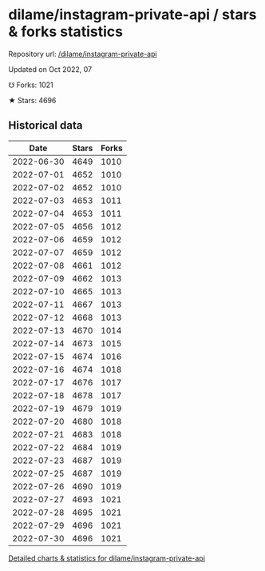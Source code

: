 # dilame/instagram-private-api / stars & forks statistics

Repository url: [/dilame/instagram-private-api](https://github.com/dilame/instagram-private-api)

Updated on Oct 2022, 07

☋ Forks: 1021

★ Stars: 4696

## Historical data
| Date | Stars | Forks |
|------|-------|-------|
| 2022-06-30 | 4649 | 1010 | 
| 2022-07-01 | 4652 | 1010 | 
| 2022-07-02 | 4652 | 1010 | 
| 2022-07-03 | 4653 | 1011 | 
| 2022-07-04 | 4653 | 1011 | 
| 2022-07-05 | 4656 | 1012 | 
| 2022-07-06 | 4659 | 1012 | 
| 2022-07-07 | 4659 | 1012 | 
| 2022-07-08 | 4661 | 1012 | 
| 2022-07-09 | 4662 | 1013 | 
| 2022-07-10 | 4665 | 1013 | 
| 2022-07-11 | 4667 | 1013 | 
| 2022-07-12 | 4668 | 1013 | 
| 2022-07-13 | 4670 | 1014 | 
| 2022-07-14 | 4673 | 1015 | 
| 2022-07-15 | 4674 | 1016 | 
| 2022-07-16 | 4674 | 1018 | 
| 2022-07-17 | 4676 | 1017 | 
| 2022-07-18 | 4678 | 1017 | 
| 2022-07-19 | 4679 | 1019 | 
| 2022-07-20 | 4680 | 1018 | 
| 2022-07-21 | 4683 | 1018 | 
| 2022-07-22 | 4684 | 1019 | 
| 2022-07-23 | 4687 | 1019 | 
| 2022-07-25 | 4687 | 1019 | 
| 2022-07-26 | 4690 | 1019 | 
| 2022-07-27 | 4693 | 1021 | 
| 2022-07-28 | 4695 | 1021 | 
| 2022-07-29 | 4696 | 1021 | 
| 2022-07-30 | 4696 | 1021 | 


[Detailed charts & statistics for dilame/instagram-private-api](https://reviewgithub.com/rep/dilame/instagram-private-api)
